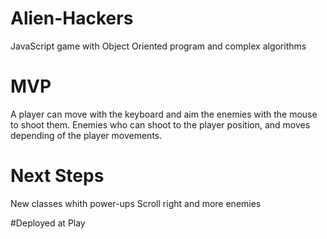 # Alien-Hackers
JavaScript game with Object Oriented program and complex algorithms 

# MVP 
A player can move with the keyboard and aim the enemies with the mouse to shoot them.
Enemies who can shoot to the player position, and moves depending of the player movements.

# Next Steps
New classes whith power-ups
Scroll right and more enemies 

#Deployed at <a hreff=https://fluty84.github.io/Alien-Hackers/> Play </a>
